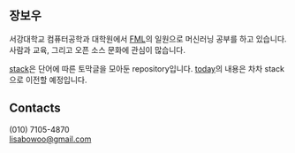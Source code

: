 ## 장보우 
서강대학교 컴퓨터공학과 대학원에서 [FML](http://fml.sogang.ac.kr)의 일원으로 머신러닝 공부를 하고 있습니다. <br>
사람과 교육, 그리고 오픈 소스 문화에 관심이 많습니다. <br>

[stack](https://github.com/codingbowoo/codingbowoo-resource/tree/master/stack)은 단어에 따른 토막글을 모아둔 repository입니다.
[today](https://github.com/codingbowoo/codingbowoo-resource/tree/master/today)의 내용은 차차 stack으로 이전할 예정입니다.


## Contacts

(010) 7105-4870 <br>
lisabowoo@gmail.com <br>

